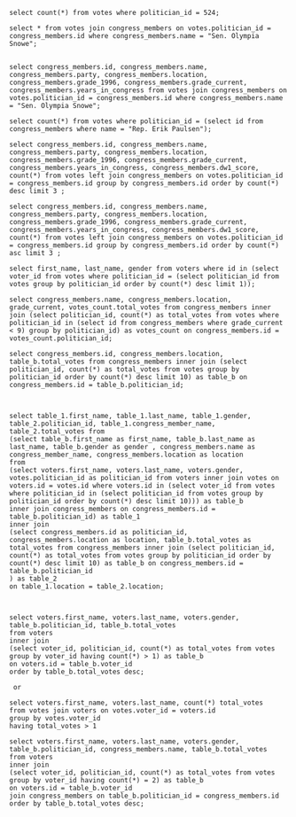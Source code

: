 <!-- Release 1  -->

<!-- 1. Hitung jumlah vote untuk Sen. Olympia Snowe yang memiliki id 524. -->
```
select count(*) from votes where politician_id = 524;
```
<!-- 2. Sekarang lakukan JOIN tanpa menggunakan id `524`. Query kedua tabel votes dan congress_members. -->
```
select * from votes join congress_members on votes.politician_id = congress_members.id where congress_members.name = "Sen. Olympia Snowe";


select congress_members.id, congress_members.name, congress_members.party, congress_members.location, congress_members.grade_1996, congress_members.grade_current, congress_members.years_in_congress from votes join congress_members on votes.politician_id = congress_members.id where congress_members.name = "Sen. Olympia Snowe";

```

<!-- 3. Sekarang gimana dengan representative Erik Paulsen? Berapa banyak vote yang dia dapatkan? -->
```
select count(*) from votes where politician_id = (select id from congress_members where name = "Rep. Erik Paulsen");

```


<!-- 4. Buatlah daftar peserta Congress yang mendapatkan vote terbanyak. Jangan sertakan field `created_at` dan `updated_at`. -->

```
select congress_members.id, congress_members.name, congress_members.party, congress_members.location, congress_members.grade_1996, congress_members.grade_current, congress_members.years_in_congress, congress_members.dw1_score, count(*) from votes left join congress_members on votes.politician_id = congress_members.id group by congress_members.id order by count(*) desc limit 3 ;

```

<!-- 5. Sekarang buatlah sebuah daftar semua anggota Congress yang setidaknya mendapatkan beberapa vote dalam urutan dari yang paling sedikit. Dan juga jangan sertakan field-field yang memiliki tipe date. -->

```
select congress_members.id, congress_members.name, congress_members.party, congress_members.location, congress_members.grade_1996, congress_members.grade_current, congress_members.years_in_congress, congress_members.dw1_score, count(*) from votes left join congress_members on votes.politician_id = congress_members.id group by congress_members.id order by count(*) asc limit 3 ;
```


<!-- Release 2  -->

<!-- 1. Siapa anggota Congress yang mendapatkan vote terbanyak? List nama mereka dan jumlah vote-nya. Siapa saja yang memilih politisi tersebut? List nama mereka, dan jenis kelamin mereka. -->

```
select first_name, last_name, gender from voters where id in (select voter_id from votes where politician_id = (select politician_id from votes group by politician_id order by count(*) desc limit 1));
```


<!-- 2. Berapa banyak vote yang diterima anggota Congress yang memiliki grade di bawah 9 (gunakan field `grade_current`)? Ambil nama, lokasi, grade_current dan jumlah vote. -->

```
select congress_members.name, congress_members.location, grade_current, votes_count.total_votes from congress_members inner join (select politician_id, count(*) as total_votes from votes where politician_id in (select id from congress_members where grade_current < 9) group by politician_id) as votes_count on congress_members.id = votes_count.politician_id;

```


<!-- 3. Apa saja 10 negara bagian yang memiliki voters terbanyak? List semua orang yang melakukan vote di negara bagian yang paling populer. (Akan menjadi daftar yang panjang, kamu bisa gunakan hasil dari query pertama untuk menyederhanakan query berikut ini.) -->

```
select congress_members.id, congress_members.location, table_b.total_votes from congress_members inner join (select politician_id, count(*) as total_votes from votes group by politician_id order by count(*) desc limit 10) as table_b on congress_members.id = table_b.politician_id;



select table_1.first_name, table_1.last_name, table_1.gender, table_2.politician_id, table_1.congress_member_name, table_2.total_votes from
(select table_b.first_name as first_name, table_b.last_name as last_name, table_b.gender as gender , congress_members.name as congress_member_name, congress_members.location as location
from
(select voters.first_name, voters.last_name, voters.gender, votes.politician_id as politician_id from voters inner join votes on voters.id = votes.id where voters.id in (select voter_id from votes where politician_id in (select politician_id from votes group by politician_id order by count(*) desc limit 10))) as table_b
inner join congress_members on congress_members.id = table_b.politician_id) as table_1
inner join
(select congress_members.id as politician_id, congress_members.location as location, table_b.total_votes as total_votes from congress_members inner join (select politician_id, count(*) as total_votes from votes group by politician_id order by count(*) desc limit 10) as table_b on congress_members.id = table_b.politician_id
) as table_2
on table_1.location = table_2.location;



```



<!-- 4. List orang-orang yang vote lebih dari dua kali. Harusnya mereka hanya bisa vote untuk posisi Senator dan satu lagi untuk wakil. Wow, kita dapat si tukang curang! Segera laporkan ke KPK!! -->

```
select voters.first_name, voters.last_name, voters.gender, table_b.politician_id, table_b.total_votes
from voters
inner join
(select voter_id, politician_id, count(*) as total_votes from votes group by voter_id having count(*) > 1) as table_b
on voters.id = table_b.voter_id
order by table_b.total_votes desc;

 or

select voters.first_name, voters.last_name, count(*) total_votes
from votes join voters on votes.voter_id = voters.id
group by votes.voter_id
having total_votes > 1

```




<!-- 5. Apakah ada orang yang melakukan vote kepada politisi yang sama dua kali? Siapa namanya dan siapa nama politisinya? -->

```
select voters.first_name, voters.last_name, voters.gender, table_b.politician_id, congress_members.name, table_b.total_votes
from voters
inner join
(select voter_id, politician_id, count(*) as total_votes from votes group by voter_id having count(*) = 2) as table_b
on voters.id = table_b.voter_id
join congress_members on table_b.politician_id = congress_members.id
order by table_b.total_votes desc;

```
